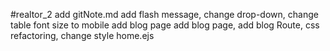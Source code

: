 #realtor_2
add gitNote.md
add flash message, change drop-down, change table font size to mobile
add blog page
add blog page, add blog Route, css refactoring, change style home.ejs
